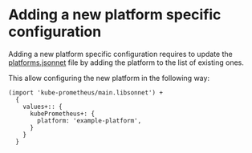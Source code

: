 # Adding a new platform specific configuration

Adding a new platform specific configuration requires to update the
[platforms.jsonnet](./platform.jsonnet) file by adding the platform to the list
of existing ones.

This allow configuring the new platform in the following way:

```jsonnet
(import 'kube-prometheus/main.libsonnet') +
  {
    values+:: {
      kubePrometheus+: {
        platform: 'example-platform',
      }
    }
  }
```

